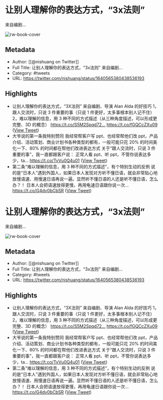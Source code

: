 # 让别人理解你的表达方式，“3x法则”
来自编剧...

![rw-book-cover](https://pbs.twimg.com/profile_images/1615204555/bg_green_300x300.jpg)

## Metadata
- Author: [[@nishuang on Twitter]]
- Full Title: 让别人理解你的表达方式，“3x法则”
来自编剧...
- Category: #tweets
- URL: https://twitter.com/nishuang/status/1640565380438536193

## Highlights
- 让别人理解你的表达方式，“3X法则”
  来自编剧、导演 Alan Alda 的好技巧
  1，跟人交流时，只说 3 件重要的事（只说 1 件更好，太多事根本别人记不住）
  2，难以理解的信息，用 3 种不同的方式描述（从三种角度描述，可以形成更完整、3D 的概念） https://t.co/S5M2Spqd72… https://t.co/fGQCcZXu09 ([View Tweet](https://twitter.com/nishuang/status/1640565380438536193))
- 大爷说的第一条我特别赞同
  我经常帮客户写 ppt、也经常帮他们改 ppt，产品介绍、活动策划、商业计划书各种类型的都有，一般可能只花 20% 的时间美化一下、80% 的时间都在帮他们改进表达方式
  关于“跟人交流时，只说 3 件重要的事”，我一直都跟客户说：
  正常人看 ppt、听 ppt，不管你说表达多少，ta… https://t.co/TvVu0Q4u01 ([View Tweet](https://twitter.com/nishuang/status/1640567414814388227))
- 第二条“难以理解的信息，用 3 种不同的方式描述”，有个特别生动的反例
  说的是“日本人”遇到外国人，如果日本人发现对方听不懂日语，就会非常贴心地放慢语速、用慢速日语再说一遍。显然听不懂日语的人还是听不懂日语，怎么办？！
  日本人会把语速放得更慢，再用龟速日语跟你说一次… https://t.co/G4dv0bCbSR ([View Tweet](https://twitter.com/nishuang/status/1640568755750072321))
# 让别人理解你的表达方式，“3x法则”
来自编剧...

![rw-book-cover](https://pbs.twimg.com/profile_images/1615204555/bg_green_300x300.jpg)

## Metadata
- Author: [[@nishuang on Twitter]]
- Full Title: 让别人理解你的表达方式，“3x法则”
来自编剧...
- Category: #tweets
- URL: https://twitter.com/nishuang/status/1640565380438536193

## Highlights
- 让别人理解你的表达方式，“3X法则”
  来自编剧、导演 Alan Alda 的好技巧
  1，跟人交流时，只说 3 件重要的事（只说 1 件更好，太多事根本别人记不住）
  2，难以理解的信息，用 3 种不同的方式描述（从三种角度描述，可以形成更完整、3D 的概念） https://t.co/S5M2Spqd72… https://t.co/fGQCcZXu09 ([View Tweet](https://twitter.com/nishuang/status/1640565380438536193))
- 大爷说的第一条我特别赞同
  我经常帮客户写 ppt、也经常帮他们改 ppt，产品介绍、活动策划、商业计划书各种类型的都有，一般可能只花 20% 的时间美化一下、80% 的时间都在帮他们改进表达方式
  关于“跟人交流时，只说 3 件重要的事”，我一直都跟客户说：
  正常人看 ppt、听 ppt，不管你说表达多少，ta… https://t.co/TvVu0Q4u01 ([View Tweet](https://twitter.com/nishuang/status/1640567414814388227))
- 第二条“难以理解的信息，用 3 种不同的方式描述”，有个特别生动的反例
  说的是“日本人”遇到外国人，如果日本人发现对方听不懂日语，就会非常贴心地放慢语速、用慢速日语再说一遍。显然听不懂日语的人还是听不懂日语，怎么办？！
  日本人会把语速放得更慢，再用龟速日语跟你说一次… https://t.co/G4dv0bCbSR ([View Tweet](https://twitter.com/nishuang/status/1640568755750072321))
